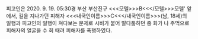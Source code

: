 피고인은 2020. 9. 19. 05:30경 부산 부산진구 <<<모텔>>>B<<</모텔>>>모텔' 앞에서, 길을 지나가던 피해자 <<<내국인이름>>>C<<</내국인이름>>>(남, 18세)의 일행과 피고인의 일행이 쳐다보는 문제로 시비가 붙어 말다툼하던 중 화가 나 주먹으로 피해자의 얼굴을 수 회 때려 피해자를 폭행하였다.